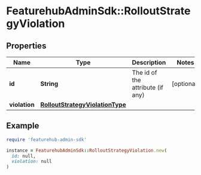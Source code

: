 # FeaturehubAdminSdk::RolloutStrategyViolation

## Properties

| Name | Type | Description | Notes |
| ---- | ---- | ----------- | ----- |
| **id** | **String** | The id of the attribute (if any) | [optional] |
| **violation** | [**RolloutStrategyViolationType**](RolloutStrategyViolationType.md) |  |  |

## Example

```ruby
require 'featurehub-admin-sdk'

instance = FeaturehubAdminSdk::RolloutStrategyViolation.new(
  id: null,
  violation: null
)
```


